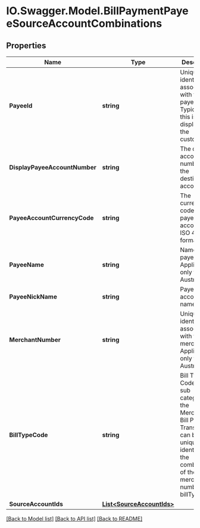 # IO.Swagger.Model.BillPaymentPayeeSourceAccountCombinations
## Properties

Name | Type | Description | Notes
------------ | ------------- | ------------- | -------------
**PayeeId** | **string** | Unique identifier associated with the payee. Typically, this is not displayed to the customer. | 
**DisplayPayeeAccountNumber** | **string** | The display account number of the destination account. | [optional] 
**PayeeAccountCurrencyCode** | **string** | The currency code of the payee account in ISO 4217 format. | 
**PayeeName** | **string** | Name of the payee. Applicable only for Australia. | [optional] 
**PayeeNickName** | **string** | Payee account nick name. | 
**MerchantNumber** | **string** | Unique identifier associated with the merchant. Applicable only for Australia. | [optional] 
**BillTypeCode** | **string** | Bill Type Code is the sub category for the Merchant. Bill Payment Transaction  can be uniquely identified by the combination of the merchant number &amp; billTypeCode | [optional] 
**SourceAccountIds** | [**List&lt;SourceAccountIds&gt;**](SourceAccountIds.md) |  | 

[[Back to Model list]](../README.md#documentation-for-models) [[Back to API list]](../README.md#documentation-for-api-endpoints) [[Back to README]](../README.md)

